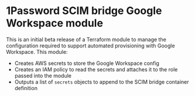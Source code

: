 # 1Password SCIM bridge Google Workspace module

This is an initial beta release of a Terraform module to manage the configuration required to support automated provisioning with Google Workspace. This module:
- Creates AWS secrets to store the Google Workspace config
- Creates an IAM policy to read the secrets and attaches it to the role passed into the module
- Outputs a list of `secrets` objects to append to the SCIM bridge container definition
